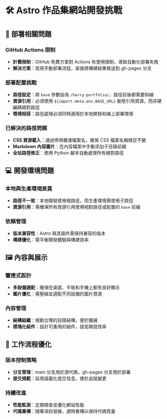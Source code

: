 # 🛠 Astro 作品集網站開發挑戰

## 🧪 部署相關問題

### GitHub Actions 限制
- **計費限制**：GitHub 免費方案對 Actions 有使用限制，導致自動化部署失敗
- **解決方案**：改用手動部署流程，直接將構建結果推送到 gh-pages 分支

### 部署配置挑戰
- **路徑設定**：將 `base` 參數設為 `/harry-portfolio/`，路徑前後都需要斜線
- **資源引用**：必須使用 `${import.meta.env.BASE_URL}` 動態引用資源，而非硬編碼絕對路徑
- **情境相容**：路徑處理必須同時適用於本地開發和線上部署環境

### 已解決的路徑問題
- **CSS 資源載入**：通過停用雜湊檔案名，確保 CSS 檔案名稱穩定不變
- **Markdown 內容圖片**：在內容檔案中手動添加子目錄前綴
- **全站路徑修正**：使用 Python 腳本自動處理所有絕對路徑

## 💻 開發環境問題

### 本地與生產環境差異
- **路徑不一致**：本地開發使用根路徑，而生產環境需使用子路徑
- **資源引用**：需確保所有資源引用使用相對路徑或配置的 `base` 前綴

### 依賴管理
- **版本兼容性**：Astro 與其插件需保持兼容的版本
- **構建優化**：需平衡開發體驗與構建效率

## 🖼 內容與展示

### 響應式設計
- **多設備適配**：確保在桌面、平板和手機上都有良好顯示
- **圖片優化**：需壓縮並適配不同設備的圖片資源

### 內容管理
- **結構組織**：規劃合理的目錄結構，便於擴展
- **模塊化組件**：設計可重用的組件，提高開發效率

## 🔄 工作流程優化

### 版本控制策略
- **分支管理**：main 分支用於源代碼，gh-pages 分支用於部署
- **提交規範**：採用語義化提交信息，便於追蹤變更

### 持續改進
- **性能監測**：定期檢查並優化網站性能
- **代碼重構**：隨著項目發展，適時重構以保持代碼質量
